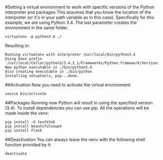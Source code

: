 #Setting a virtual environment to work with specific versions of the Python interpreter and packages
This assumes that you know the location of the interpreter (or it's in your path variable as in this case). Specifically for this example, we are using Python 3.4. The last parameter creates the environment in the same folder.
```
virtualenv -p python3.4 ./
```
Resulting in:
```
Running virtualenv with interpreter /usr/local/bin/python3.4
Using base prefix '/usr/local/Cellar/python3/3.4.2_1/Frameworks/Python.framework/Versions/3.4'
New python executable in ./bin/python3.4
Also creating executable in ./bin/python
Installing setuptools, pip...done.
```
##Activation
Now you need to activate the virtual environment:
```
source bin/activate
```
##Packages
Running now Python will result in using the specified version (3.4). To install dependencies you can use pip. All the operations will be made inside the venv:
```
pip install -U textblob
pip install beautifulsoup4
pip install Flask
```
##Deactivation
You can always leave the venv with the following shell function provided by it:
```
deactivate
```
